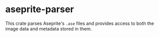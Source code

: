 # aseprite-parser

This crate parses Aseprite's `.ase` files and provides access to both the image
data and metadata stored in them.